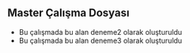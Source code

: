 ## Master Çalışma Dosyası
- Bu çalışmada bu alan deneme2 olarak oluşturuldu
- Bu çalışmada bu alan deneme3 olarak oluşturuldu